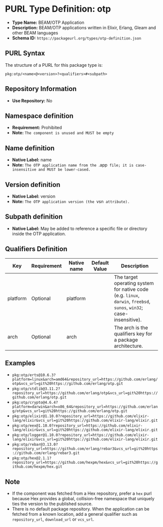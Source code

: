 <!--  NOTE: Auto-generated from the JSON PURL type definition.
Do not manually edit this file. Edit the JSON type definition instead. -->

# PURL Type Definition: otp

- **Type Name:** BEAM/OTP Application
- **Description:** BEAM/OTP applications written in Elixir, Erlang, Gleam and other BEAM languages
- **Schema ID:** `https://packageurl.org/types/otp-definition.json`

## PURL Syntax

The structure of a PURL for this package type is:

    pkg:otp/<name>@<version>?<qualifiers>#<subpath>

## Repository Information

- **Use Repository:** No

## Namespace definition

- **Requirement:** Prohibited
- **Note:** `The component is unused and MUST be empty`

## Name definition

- **Native Label:** name
- **Note:** `The OTP application name from the `.app` file; it is case-insensitive and MUST be lower-cased.`

## Version definition

- **Native Label:** version
- **Note:** `The OTP application version (the `vsn` attribute).`

## Subpath definition

- **Native Label:** May be added to reference a specific file or directory inside the OTP application.

## Qualifiers Definition

| Key  | Requirement | Native name | Default Value | Description |
|------|-------------|-------------|---------------|-------------|
| platform | Optional | platform |  | The target operating system for native code (e.g. ``linux``, ``darwin``, ``freebsd``, ``sunos``, ``win32``; case-insensitive). |
| arch | Optional | arch |  | The arch is the qualifiers key for a package architecture. |

## Examples

- `pkg:otp/erts@10.6.3?platform=linux&arch=amd64&repository_url=https://github.com/erlang/otp&vcs_url=git%20https://github.com/erlang/otp.git`
- `pkg:otp/stdlib@3.11.2?repository_url=https://github.com/erlang/otp&vcs_url=git%20https://github.com/erlang/otp.git`
- `pkg:otp/crypto@4.6.4?platform=darwin&arch=x86_64&repository_url=https://github.com/erlang/otp&vcs_url=git%20https://github.com/erlang/otp.git`
- `pkg:otp/elixir@1.10.0?repository_url=https://github.com/elixir-lang/elixir&vcs_url=git%20https://github.com/elixir-lang/elixir.git`
- `pkg:otp/eex@1.10.0?repository_url=https://github.com/elixir-lang/elixir&vcs_url=git%20https://github.com/elixir-lang/elixir.git`
- `pkg:otp/logger@1.10.0?repository_url=https://github.com/elixir-lang/elixir&vcs_url=git%20https://github.com/elixir-lang/elixir.git`
- `pkg:otp/rebar@3.13.0?repository_url=https://github.com/erlang/rebar3&vcs_url=git%20https://github.com/erlang/rebar3.git`
- `pkg:otp/hex@2.1.1?repository_url=https://github.com/hexpm/hex&vcs_url=git%20https://github.com/hexpm/hex.git`

## Note

- If the component was fetched from a Hex repository, prefer a ``hex`` purl
  because Hex provides a global, collision-free namespace that uniquely ties
  the version to the published source.
- There is no default package repository. When the application can be
  fetched from a known location, add a general qualifier such as
  `repository_url`, `download_url` or `vcs_url`.
